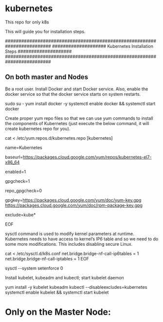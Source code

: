 # kubernetes
This repo for only k8s 

This will guide you for installation steps.

#########################################################################
####################  Kubernetes Installation Steps  ####################
#########################################################################

On both master and Nodes
------------------------
Be a root user. Install Docker and start Docker service. Also, enable the docker service so that the docker service starts on system restarts.

sudo su -
yum install docker -y 
systemctl enable docker && systemctl start docker

Create proper yum repo files so that we can use yum commands to install the components of Kubernetes (just execute the below command, it will create kubernetes repo for you).

cat <<EOF > /etc/yum.repos.d/kubernetes.repo
[kubernetes]

name=Kubernetes

baseurl=https://packages.cloud.google.com/yum/repos/kubernetes-el7-x86_64

enabled=1

gpgcheck=1

repo_gpgcheck=0

gpgkey=https://packages.cloud.google.com/yum/doc/yum-key.gpg https://packages.cloud.google.com/yum/doc/rpm-package-key.gpg

exclude=kube*

EOF



sysctl command is used to modify kernel parameters at runtime. Kubernetes needs to have access to kernel’s IP6 table and so we need to do some more modifications. This includes disabling secure Linux.

cat <<EOF >  /etc/sysctl.d/k8s.conf
net.bridge.bridge-nf-call-ip6tables = 1
net.bridge.bridge-nf-call-iptables = 1
EOF

sysctl --system
setenforce 0

Install kubelet, kubeadm and kubectl; start kubelet daemon

yum install -y kubelet kubeadm kubectl --disableexcludes=kubernetes
systemctl enable kubelet && systemctl start kubelet


Only on the Master Node:
========================
